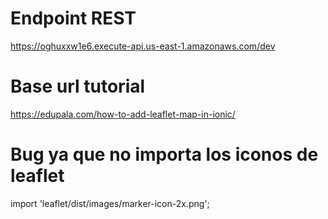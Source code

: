 # Endpoint REST 
https://oghuxxw1e6.execute-api.us-east-1.amazonaws.com/dev

# Base url tutorial
https://edupala.com/how-to-add-leaflet-map-in-ionic/

# Bug ya que no importa los iconos de leaflet
import 'leaflet/dist/images/marker-icon-2x.png';


